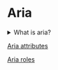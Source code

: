# Aria

<details>
  <summary>What is aria?</summary>

The ARIA modifies the accessibility tree, modifying how assistive technology presents the content to your users. ARIA doesn't change anything about an element's function or behavior. When not using semantic HTML elements for their intended purpose and default functionality, you must use JavaScript to manage behavior, focus, and ARIA states.

</details>

[Aria attributes](ARIA_ATTRIBUTES.md)

[Aria roles](ARIA_ROLES.md)
